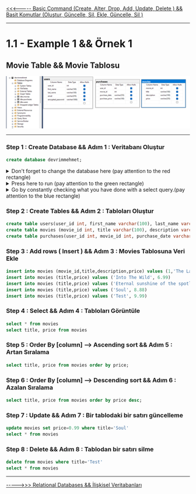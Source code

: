 [<<<----- Basic Command (Create, Alter, Drop, Add, Update, Delete ) && Basit Komutlar (Oluştur, Güncelle, Sil, Ekle, Güncelle, Sil )](../../../blob/main/topics/basic.commands.md)

---

# 1.1 - Example 1 && Örnek 1

## Movie Table && Movie Tablosu

![devrimmehmet](https://raw.githubusercontent.com/devrimmehmet/SQL/main/images/table-for-example.png)

---
### Step 1 : Create Database && Adım 1 : Veritabanı Oluştur
```sql
create database devrimmehmet;
```

<details>
  <summary>
  Don't forget to change the database here (pay attention to the red rectangle)
  </summary>

![dont-forget-change-db](https://raw.githubusercontent.com/devrimmehmet/SQL/main/images/select-table-and-execute.png)
</details>
<details>
  <summary>
Press here to run (pay attention to the green rectangle)
  </summary>

![dont-forget-change-db](https://raw.githubusercontent.com/devrimmehmet/SQL/main/images/select-table-and-execute.png)
</details>
<details>
  <summary>
Go by constantly checking what you have done with a select query.(pay attention to the blue rectangle)
  </summary>

![dont-forget-change-db](https://raw.githubusercontent.com/devrimmehmet/SQL/main/images/select-table-and-execute.png)
</details>





### Step 2 : Create Tables && Adım 2 : Tabloları Oluştur
```sql
create table users(user_id int, first_name varchar(100), last_name varchar(100), email varchar(255), encrypted_password varchar(1000));
create table movies (movie_id int, title varchar(100), description varchar(100), price varchar(255));
create table purchases(user_id int, movie_id int, purchase_date varchar(255), purchase_price varchar(100));
```
### Step 3 : Add rows ( Insert ) && Adım 3 : Movies Tablosuna Veri Ekle
```sql
insert into movies (movie_id,title,description,price) values (1,'The Last Of Castle', 'Movie or Documentary', 4.99)
insert into movies (title,price) values ('Into The Wild', 6.99)
insert into movies (title,price) values ('Eternal sunshine of the spotless mind', 7.99)
insert into movies (title,price) values ('Soul', 8.88)
insert into movies (title,price) values ('Test', 9.99)
```
### Step 4 : Select && Adım 4 : Tabloları Görüntüle
```sql
select * from movies
select title, price from movies
```
### Step 5 : Order By [column] --> Ascending sort && Adım 5 : Artan Sıralama
```sql
select title, price from movies order by price; 
```
### Step 6 : Order By [column] --> Descending sort && Adım 6 : Azalan Sıralama
```sql
select title, price from movies order by price desc;
```
### Step 7 : Update && Adım 7 : Bir tablodaki bir satırı güncelleme
```sql
update movies set price=0.99 where title='Soul' 
select * from movies
```
### Step 8 : Delete && Adım 8 : Tablodan bir satırı silme

```sql
delete from movies where title='Test'
select * from movies
```


---

[----->>> Relational Databases && İlişkisel Veritabanları](../../../blob/main/topics/relational.databases.md)